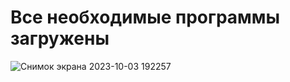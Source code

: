 <h1>Все необходимые программы загружены</h1>


![Снимок экрана 2023-10-03 192257](https://github.com/VladShag/ru-liga-food-service/assets/126063712/cdae2144-77c3-422e-b605-b593c0646177)
